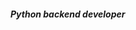 ##### Python backend developer
<!---
andrey-a-volkov/andrey-a-volkov is a ✨ special ✨ repository because its `README.md` (this file) appears on your GitHub profile.
You can click the Preview link to take a look at your changes.
--->
